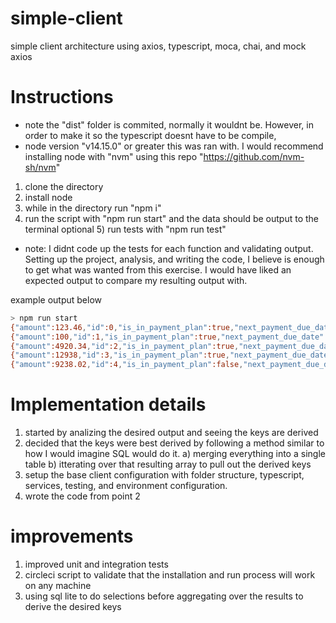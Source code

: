 # simple-client
simple client architecture using axios, typescript, moca, chai, and mock axios

# Instructions

- note the "dist" folder is commited, normally it wouldnt be. However, in order to make it so the typescript doesnt have to be compile,
- node version "v14.15.0" or greater this was ran with. I would recommend installing node with "nvm" using this repo "https://github.com/nvm-sh/nvm"

1) clone the directory
2) install node
3) while in the directory run "npm i"
4) run the script with "npm run start" and the data should be output to the terminal
optional 5) run tests with "npm run test" 

- note: I didnt code up the tests for each function and validating output. Setting up the project, analysis, and writing the code, I believe is enough to get what was wanted from this exercise. I would have liked an expected output to compare my resulting output with.

example output below

```bash
> npm run start
{"amount":123.46,"id":0,"is_in_payment_plan":true,"next_payment_due_date":"2020-12-28T05:42:23.569Z","remaining_amount":20.96}
{"amount":100,"id":1,"is_in_payment_plan":true,"next_payment_due_date":"2020-12-28T05:42:23.569Z","remaining_amount":50}
{"amount":4920.34,"id":2,"is_in_payment_plan":true,"next_payment_due_date":"2020-12-28T05:42:23.569Z","remaining_amount":607.67}
{"amount":12938,"id":3,"is_in_payment_plan":true,"next_payment_due_date":"2020-12-28T05:42:23.569Z","remaining_amount":9247.74}
{"amount":9238.02,"id":4,"is_in_payment_plan":false,"next_payment_due_date":"2020-12-28T05:42:23.569Z","remaining_amount":9238.02}
```

# Implementation details
1) started by analizing the desired output and seeing the keys are derived
2) decided that the keys were best derived by following a method similar to how I would imagine SQL would do it.
  a) merging everything into a single table
  b) itterating over that resulting array to pull out the derived keys
3) setup the base client configuration with folder structure, typescript, services, testing, and environment configuration.
4) wrote the code from point 2

# improvements
1) improved unit and integration tests
2) circleci script to validate that the installation and run process will work on any machine
3) using sql lite to do selections before aggregating over the results to derive the desired keys
